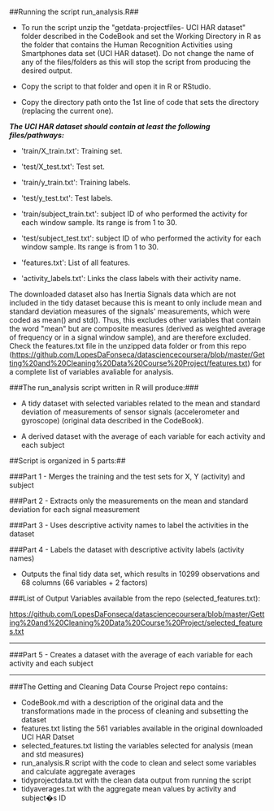 ##Running the script run_analysis.R##

* To run the script unzip the "getdata-projectfiles- UCI HAR dataset" folder described in the CodeBook and set the Working Directory  in R as the folder that contains the Human Recognition Activities using Smartphones data set (UCI HAR dataset). 
Do not change the name of any of the files/folders as this will stop the script from producing the desired output.

* Copy the script to that folder and open it in R or RStudio.

* Copy the directory path onto the 1st line of code that sets the directory (replacing the current one).


**_The UCI HAR dataset should contain at least the following files/pathways:_**

- 'train/X_train.txt': Training set.

- 'test/X_test.txt': Test set.

- 'train/y_train.txt': Training labels.

- 'test/y_test.txt': Test labels.

- 'train/subject_train.txt': subject ID of who performed the activity for each window sample. Its range is from 1 to 30.
 
- 'test/subject_test.txt': subject ID of who performed the activity for each window sample. Its range is from 1 to 30.

- 'features.txt': List of all features.

- 'activity_labels.txt': Links the class labels with their activity name.


The downloaded dataset also has Inertia Signals data which are not included in the tidy dataset because this is meant to only include mean and standard deviation measures of the signals' measurements, which were coded as mean() and std(). Thus, this excludes other variables that contain the word "mean" but are composite measures (derived as weighted average of frequency or in a signal window sample), and are therefore excluded. Check the features.txt file in the unzipped data folder or from this repo (https://github.com/LopesDaFonseca/datasciencecoursera/blob/master/Getting%20and%20Cleaning%20Data%20Course%20Project/features.txt) for a complete list of variables avaliable for analysis.


###The run_analysis script written in R will produce:###

* A tidy dataset with selected variables related to the mean and standard deviation of measurements of sensor signals (accelerometer and gyroscope) (original data described in the CodeBook).   

* A derived dataset with the average of each variable for each activity and each subject


##Script is organized in 5 parts:##

###Part 1 - Merges the training and the test sets for X, Y (activity) and subject


###Part 2 - Extracts only the measurements on the mean and standard deviation for each signal measurement


###Part 3 - Uses descriptive activity names to label the activities in the dataset


###Part 4 - Labels the dataset with descriptive activity labels (activity names)

 * Outputs the final tidy data set, which results in 10299 observations and 68 columns (66 variables + 2 factors)

###List of Output Variables available from the repo (selected_features.txt):

https://github.com/LopesDaFonseca/datasciencecoursera/blob/master/Getting%20and%20Cleaning%20Data%20Course%20Project/selected_features.txt

------------------------------------------------
###Part 5 - Creates a dataset with the average of each variable for each activity and each subject


---------------------------------------------------------
###The Getting and Cleaning Data Course Project repo contains:
* CodeBook.md with a description of the original data and the transformations made in the process of cleaning and subsetting the dataset
* features.txt listing the 561 variables available in the original downloaded UCI HAR Datset
* selected_features.txt listing the variables selected for analysis (mean and std measures)
* run_analysis.R script with the code to clean and select some variables and calculate aggregate averages
* tidyprojectdata.txt with the clean data output from running the script
* tidyaverages.txt with the aggregate mean values by activity and subject�s ID


